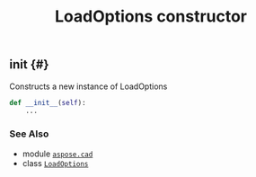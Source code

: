 ﻿---
title: LoadOptions constructor
second_title: Aspose.CAD for Python via .NET API References
description: 
type: docs
weight: 10
url: /python-net/aspose.cad/loadoptions/__init__/
is_root: false
---

## __init__ {#}

Constructs a new instance of LoadOptions



```python
def __init__(self):
    ...
```





### See Also
* module [`aspose.cad`](../../)
* class [`LoadOptions`](/cad/python-net/aspose.cad/loadoptions)
